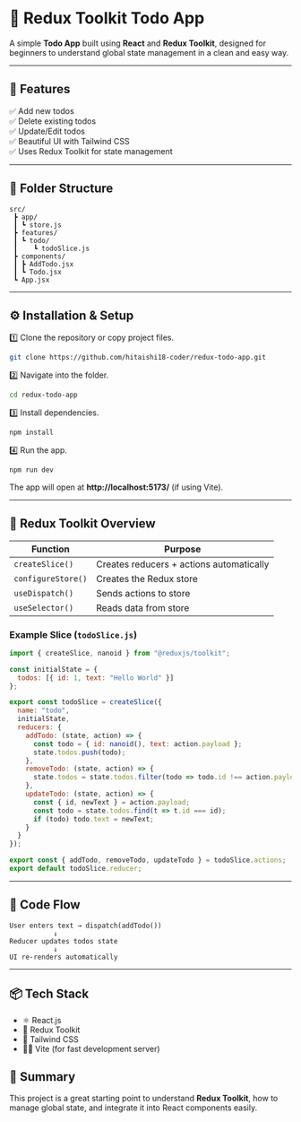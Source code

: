 
# 📝 Redux Toolkit Todo App

A simple **Todo App** built using **React** and **Redux Toolkit**, designed for beginners to understand global state management in a clean and easy way.

---

## 🚀 Features

✅ Add new todos  
✅ Delete existing todos  
✅ Update/Edit todos  
✅ Beautiful UI with Tailwind CSS  
✅ Uses Redux Toolkit for state management  

---

## 📁 Folder Structure

```
src/
 ┣ app/
 ┃ ┗ store.js
 ┣ features/
 ┃ ┗ todo/
 ┃    ┗ todoSlice.js
 ┣ components/
 ┃ ┣ AddTodo.jsx
 ┃ ┗ Todo.jsx
 ┗ App.jsx
```

---

## ⚙️ Installation & Setup

1️⃣ Clone the repository or copy project files.  
```bash
git clone https://github.com/hitaishi18-coder/redux-todo-app.git
```

2️⃣ Navigate into the folder.  
```bash
cd redux-todo-app
```

3️⃣ Install dependencies.  
```bash
npm install
```

4️⃣ Run the app.  
```bash
npm run dev
```

The app will open at **http://localhost:5173/** (if using Vite).

---

## 🧠 Redux Toolkit Overview

| Function | Purpose |
|-----------|----------|
| `createSlice()` | Creates reducers + actions automatically |
| `configureStore()` | Creates the Redux store |
| `useDispatch()` | Sends actions to store |
| `useSelector()` | Reads data from store |

### Example Slice (`todoSlice.js`)
```js
import { createSlice, nanoid } from "@reduxjs/toolkit";

const initialState = {
  todos: [{ id: 1, text: "Hello World" }]
};

export const todoSlice = createSlice({
  name: "todo",
  initialState,
  reducers: {
    addTodo: (state, action) => {
      const todo = { id: nanoid(), text: action.payload };
      state.todos.push(todo);
    },
    removeTodo: (state, action) => {
      state.todos = state.todos.filter(todo => todo.id !== action.payload);
    },
    updateTodo: (state, action) => {
      const { id, newText } = action.payload;
      const todo = state.todos.find(t => t.id === id);
      if (todo) todo.text = newText;
    }
  }
});

export const { addTodo, removeTodo, updateTodo } = todoSlice.actions;
export default todoSlice.reducer;
```

---

## 🧩 Code Flow

```
User enters text → dispatch(addTodo())
           ↓
Reducer updates todos state
           ↓
UI re-renders automatically
```

---

## 📦 Tech Stack

- ⚛️ React.js
- 🧰 Redux Toolkit
- 🎨 Tailwind CSS
- 🧑‍💻 Vite (for fast development server)

## 🏁 Summary

This project is a great starting point to understand **Redux Toolkit**, how to manage global state, and integrate it into React components easily.

